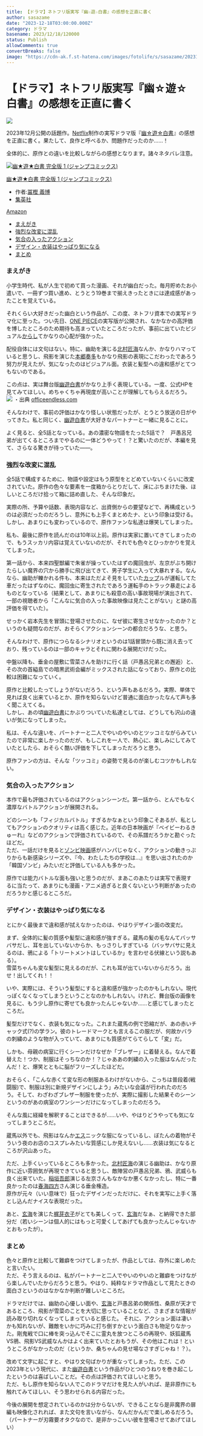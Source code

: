 ```yaml
---
title: 【ドラマ】ネトフリ版実写『幽☆遊☆白書』の感想を正直に書く
author: sasazame
date: "2023-12-18T03:00:00.000Z"
category: ドラマ
basename: 2023/12/18/120000
status: Publish
allowComments: true
convertBreaks: false
image: "https://cdn-ak.f.st-hatena.com/images/fotolife/s/sasazame/20231217/20231217231924.png"
---
```

# 【ドラマ】ネトフリ版実写『幽☆遊☆白書』の感想を正直に書く

![](https://cdn-ak.f.st-hatena.com/images/fotolife/s/sasazame/20231217/20231217231924.png)

2023年12月公開の話題作。[Netflix](https://d.hatena.ne.jp/keyword/Netflix)制作の実写ドラマ版『[幽☆遊☆白書](https://d.hatena.ne.jp/keyword/%CD%A9%A1%F9%CD%B7%A1%F9%C7%F2%BD%F1)』の感想を正直に書く。果たして、良作と呼べるか、問題作だったのか……！

全体的に、原作との違いを比較しながらの感想となります。諸々ネタバレ注意。

[![幽★遊★白書 完全版 1 (ジャンプコミックス)](https://m.media-amazon.com/images/I/21RMQPSHEBL._SL500_.jpg "幽★遊★白書 完全版 1 (ジャンプコミックス)")](https://www.amazon.co.jp/dp/4088737105?tag=mochig08-22&linkCode=ogi&th=1&psc=1)

[幽★遊★白書 完全版 1 (ジャンプコミックス)](https://www.amazon.co.jp/dp/4088737105?tag=mochig08-22&linkCode=ogi&th=1&psc=1)

-   作者:[冨樫 義博](https://d.hatena.ne.jp/keyword/%C9%DA%B3%DF%20%B5%C1%C7%EE)
-   [集英社](https://d.hatena.ne.jp/keyword/%BD%B8%B1%D1%BC%D2)

[Amazon](https://www.amazon.co.jp/dp/4088737105?tag=mochig08-22&linkCode=ogi&th=1&psc=1)

<!-- Extended Body -->

-   [まえがき](#まえがき)
-   [強烈な改変に混乱](#強烈な改変に混乱)
-   [気合の入ったアクション](#気合の入ったアクション)
-   [デザイン・衣装はやっぱり気になる](#デザイン衣装はやっぱり気になる)
-   [まとめ](#まとめ)

### まえがき

小学生時代、私が人生で初めて買った漫画、それが幽白だった。毎月貯めたお小遣いで、一冊ずつ買い進め、とうとう19巻まで揃えきったときには達成感があったことを覚えている。

それくらい大好きだった幽白という作品が、この度、ネトフリ資本での実写ドラマ化に至った。つい先日、[ONE PIECE](https://d.hatena.ne.jp/keyword/ONE%20PIECE)の実写版が公開され、なかなかの高評価を博したところのため期待も高まっていたところだったが、事前に出ていたビジュアル[からし](https://d.hatena.ne.jp/keyword/%A4%AB%A4%E9%A4%B7)てかなりの心配が強かった。

配役自体には文句はない。特に、幽助を演じる[北村匠海](https://d.hatena.ne.jp/keyword/%CB%CC%C2%BC%BE%A2%B3%A4)なんか、かなりハマっていると思うし、飛影を演じた[本郷奏多](https://d.hatena.ne.jp/keyword/%CB%DC%B6%BF%C1%D5%C2%BF)もかなり飛影の表現にこだわったであろう努力が見えたが、気になったのはビジュアル面。衣装と髪型への違和感がとてつもないのである。

  

この点は、実は舞台版[幽遊白書](https://d.hatena.ne.jp/keyword/%CD%A9%CD%B7%C7%F2%BD%F1)がかなり上手く表現している。一度、公式HPを見てみてほしい。めちゃくちゃ再現度が高いことが理解してもらえるだろう。 ![](https://cdn-ak.f.st-hatena.com/images/fotolife/s/sasazame/20231217/20231217233155.png) ・出典 [officeendless.com](https://officeendless.com/sp/yuhaku/cast)

  

そんなわけで、事前の評価はかなり怪しい状態だったが、とうとう放送の日がやってきた。私と同じく、[幽遊白書](https://d.hatena.ne.jp/keyword/%CD%A9%CD%B7%C7%F2%BD%F1)が大好きなパートナーと一緒に見ることに。

よく見ると、全5話となっている。あの濃密な物語をたった5話で？　戸愚呂兄弟が出てくるところまでやるのに一体どうやって！？と驚いたのだが、本編を見て、さらなる驚きが待っていた――。

  

### 強烈な改変に混乱

全5話で構成するために、物語や設定はもう原型をとどめていないくらいに改変されていた。原作の色々な要素を一度箱からとりだして、床にぶちまけた後、ほしいところだけ拾って箱に詰め直した、そんな印象だ。

実際の所、予算や話数、表現内容など、出資側からの要望などで、再構成というのは必須だったのだろうし、意外にも上手くまとめたナ、という印象は受ける。しかし、あまりにも変わっているので、原作ファンな私達は爆笑してしまった。

  

私も、最後に原作を読んだのは10年以上前。原作は実家に置いてきてしまったので、もうスッカリ内容は覚えていないのだが、それでも色々とひっかかりを覚えてしまった。

第一話から、本来四聖獣編で朱雀が操っていたはずの魔回虫が、左京がぶち開けたらしい魔界の穴から勝手に飛び出てきて、男子学生に入って大暴れする。なんなら、幽助が轢かれる件も、本来はただよそ見をしていた[カップ](https://d.hatena.ne.jp/keyword/%A5%AB%A5%C3%A5%D7)ルが運転してた車だったはずなのに、魔回虫に寄生されたであろう運転手のトラック暴走によるものとなっている（結果として、あまりにも殺意の高い事故現場が演出されて、一部の視聴者から「こんなに気合の入った事故映像は見たことがない」と謎の高評価を得ていた）。

せっかく岩本先生を冒頭に登場させたのに、なぜ彼に寄生させなかったのか？というのも疑問なのだが、おそらくアクションシーンの都合だろうな、と思う。

  

そんなわけで、原作につらなるシナリオというのは1話冒頭から既に消え去っており、残っているのは一部のキャラとそれに関わる展開だけだった。

中盤以降も、垂金の屋敷に雪菜さんを助けに行く話（戸愚呂兄弟との邂逅）と、その次の首縊島での暗黒武術会編がミックスされた話になっており、原作との比較は困難になっていく。

  

原作と比較したってしょうがないだろう、という声もあるだろう。実際、単体で見れば良く出来ているとか、原作を知らないけど普通に面白かったなんて声も多く聞こえてくる。  
しかし、あの頃[幽遊白書](https://d.hatena.ne.jp/keyword/%CD%A9%CD%B7%C7%F2%BD%F1)にかぶりついていた私達としては、どうしても沢山の違いが気になってしまった。

私は、そんな違いを、パートナーと二人でやいのやいのとツッコミながらみていたので非常に楽しかったのだが、もしこれを一人で、熱心に、楽しみにしてみていたとしたら、おそらく酷い評価を下してしまっただろうと思う。

原作ファンの方は、そんな「ツッコミ」の姿勢で見るのが楽しむコツかもしれない。

  

### 気合の入ったアクション

本作で最も評価されているのはアクションシーンだ。第一話から、とんでもなく濃厚なバトルアクションが展開される。

どのシーンも「フィジカルバトル」すぎるかなぁという印象こそあるが、私としてもアクションのクオリティは高く感じた。近年の日本映画が『ベイビーわるきゅーれ』などのアクションで評価されているので、その系譜だろうかと勘ぐったほどだ。  
ただ、一話だけを見ると[ゾンビ映画](https://d.hatena.ne.jp/keyword/%A5%BE%A5%F3%A5%D3%B1%C7%B2%E8)感がハンパじゃなく、アクションの動きっぷりからも新感染シリーズや、『今、わたしたちの学校は…』を思い出されたのか「韓国ゾンビ」みたいだと評価している人も多かった。

原作では能力バトルな面も強いと思うのだが、まあこのあたりは実写で表現するに当たって、あまりにも漫画・アニメ過ぎると良くないという判断があったのだろうかと感じるところだ。

  

### デザイン・衣装はやっぱり気になる

とにかく最後まで違和感が拭えなかったのは、やはりデザイン面の改変だ。

まず、全体的に髪の質感や髪型に違和感が強すぎる。蔵馬の髪の毛なんてバッサバサだし、耳を出していないからか、もっさりしすぎている（バッサバサに見えるのは、鴉による「トリートメントはしているか」を言わせる伏線という説もある）。  
雪菜ちゃんも変な髪型に見えるのだが、これも耳が出ていないからだろう。出せ！出してくれ！！

いや、実際には、そういう髪型にすると違和感が強かったのかもしれない。現代っぽくなくなってしまうということなのかもしれない。けれど、舞台版の画像を見るに、もう少し原作に寄せても良かったんじゃないか……と感じてしまったところだ。

  

髪型だけでなく、衣装も気になった。これまた蔵馬の例で恐縮だが、あの赤いチャック式(?)の学ラン。彼のトレードマークとも言えるこの服だが、何故かバラの刺繍のような物が入っていて、あまりにも質感がてらてらして「変」だ。

しかも、母親の病室に行くシーンだけなぜか「ブレザー」に着替える。なんで着替えた！つか、制服はそっちなのか！？じゃああの刺繍の入った服はなんだったんだ！と、爆笑とともに脳がフリーズしたほどだ。

おそらく、「こんな赤くて変な形の制服あるわけがないから、こっちは普段着(戦闘服)で、制服は別に新規デザインにしよう」みたいな会議が行われたのだろう。そして、わざわざブレザー制服を使ったが、実際に撮影した結果そのシーンというのがあの病室のワンシーンだけになってしまったのだろう。

そんな風に経緯を解釈することはできるが……いや、やはりどうやっても気になってしまうところだ。

蔵馬以外でも、飛影はなんか[エス](https://d.hatena.ne.jp/keyword/%A5%A8%A5%B9)ニックな服になっているし、ぼたんの着物がそういう夜のお店のコスプレみたいな質感にしか見えないし……衣装は気になるところが沢山あった。

  

ただ、上手くいっているところも多かった。[北村匠海](https://d.hatena.ne.jp/keyword/%CB%CC%C2%BC%BE%A2%B3%A4)の演じる幽助は、かなり原作に近い雰囲気が再現できていると思うし、敵陣営の戸愚呂兄弟、鴉、武威らも良く出来ていた。[稲垣吾郎](https://d.hatena.ne.jp/keyword/%B0%F0%B3%C0%B8%E3%CF%BA)演じる左京さんもなかなか悪くなかったし、特に一番良かったのは[春海四方](https://d.hatena.ne.jp/keyword/%BD%D5%B3%A4%BB%CD%CA%FD)さん演じる垂金権造。  
原作が元々（いい意味で）狂ったデザインだっただけに、それを実写に上手く落とし込んだナイスな表現だった。

あと、[玄海](https://d.hatena.ne.jp/keyword/%B8%BC%B3%A4)を演じた[梶芽衣子](https://d.hatena.ne.jp/keyword/%B3%E1%B2%EA%B0%E1%BB%D2)がとても美しくって、[玄海](https://d.hatena.ne.jp/keyword/%B8%BC%B3%A4)だなぁ、と納得できた部分だ（若いシーンは個人的にはもっと可愛くしてあげても良かったんじゃないかとおもったが）。

  

### まとめ

色々と原作と比較して難癖をつけてしまったが、作品としては、存外に楽しめたと言いたい。  
ただ、そう言えるのは、私がパートナーと二人でやいのやいのと難癖をつけながら楽しんでいたからだろうと思う。やはり、純粋なドラマ作品として見たときの面白さというのはなかなか判断が難しいところだ。

ドラマだけでは、幽助の心優しい面や、[玄海](https://d.hatena.ne.jp/keyword/%B8%BC%B3%A4)と戸愚呂弟の関係性、桑原が天才であるところ、飛影が雪菜のことを大切に思っていることなど、さまざまな情報が読み取り切れなくなってしまっていると感じた。 それに、アクション面は凄いかも知れないが、難敵をいかに巧みに打ち倒すかという面白さも物足りなかった。剛鬼戦で口に棒を突っ込んでそこに霊丸を放つところの再現や、妖狐蔵馬VS鴉、飛影VS武威なんかはよく出来ていたとおもうが、その他はこれは！というところがなかったのだ（というか、桑ちゃんの見せ場なさすぎじゃね！？）。

改めて文字に起こすと、やはり文句ばかりが重なってしまった。ただ、この2023年という現代に、また[幽遊白書](https://d.hatena.ne.jp/keyword/%CD%A9%CD%B7%C7%F2%BD%F1)という作品がひとつのうねりを巻き起こしたというのは喜ばしいことだ。その点は評価されてほしいと思う。  
ただ、もし原作を知らない人でこのドラマだけを見た人がいれば、是非原作にも触れてみてほしい、そう思わせられる内容だった。

  

今後の展開を想定されているのかは分からないが、できることなら是非魔界の扉編も映像化されれば、また文句を言いながら、なんだかんだで楽しめるだろう。（パートナーが刃霧要オタクなので、是非かっこいい彼を登場させてあげてほしい）